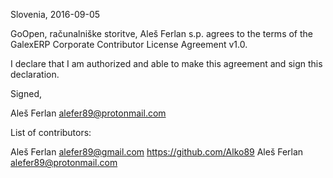 Slovenia, 2016-09-05

GoOpen, računalniške storitve, Aleš Ferlan s.p. agrees to the terms of the
GalexERP Corporate Contributor License Agreement v1.0.

I declare that I am authorized and able to make this agreement and sign this
declaration.

Signed,

Aleš Ferlan alefer89@protonmail.com

List of contributors:

Aleš Ferlan alefer89@gmail.com https://github.com/Alko89
Aleš Ferlan alefer89@protonmail.com
